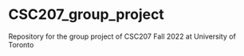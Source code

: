 # CSC207_group_project
Repository for the group project of CSC207 Fall 2022 at University of Toronto
